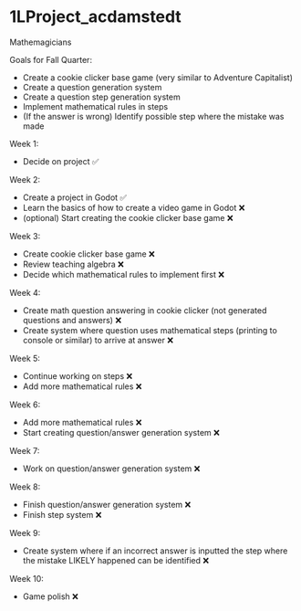 # 1LProject_acdamstedt

Mathemagicians   

Goals for Fall Quarter:   
  * Create a cookie clicker base game (very similar to Adventure Capitalist)
  * Create a question generation system   
  * Create a question step generation system
  * Implement mathematical rules in steps
  * (If the answer is wrong) Identify possible step where the mistake was made

Week 1: 
  * Decide on project ✅

Week 2:
  * Create a project in Godot ✅
  * Learn the basics of how to create a video game in Godot ❌
  * (optional) Start creating the cookie clicker base game ❌

Week 3: 
  * Create cookie clicker base game ❌
  * Review teaching algebra ❌
  * Decide which mathematical rules to implement first ❌

Week 4:   
  * Create math question answering in cookie clicker (not generated questions and answers) ❌
  * Create system where question uses mathematical steps (printing to console or similar) to arrive at answer ❌

Week 5:
  * Continue working on steps ❌
  * Add more mathematical rules ❌

Week 6: 
  * Add more mathematical rules ❌
  * Start creating question/answer generation system ❌

Week 7:   
  * Work on question/answer generation system ❌

Week 8: 
  * Finish question/answer generation system ❌
  * Finish step system ❌

Week 9:   
  * Create system where if an incorrect answer is inputted the step where the mistake LIKELY happened can be identified ❌

Week 10: 
  * Game polish ❌
